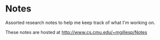 # Notes
Assorted research notes to help me keep track of what I'm working on.

These notes are hosted at http://www.cs.cmu.edu/~mgillesp/Notes
